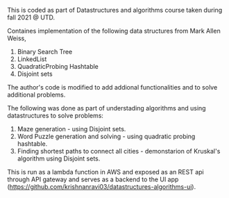 This is coded as part of Datastructures and algorithms course taken during fall 2021 @ UTD.

Containes implementation of the following data structures from Mark Allen Weiss,
1. Binary Search Tree
2. LinkedList
3. QuadraticProbing Hashtable
4. Disjoint sets

The author's code is modified to add addional functionalities and to solve additional problems.

The following was done as part of understading algorithms and using datastructures to solve problems:
1. Maze generation - using Disjoint sets.
2. Word Puzzle generation and solving - using quadratic probing hashtable.
3. Finding shortest paths to connect all cities - demonstarion of Kruskal's algorithm using Disjoint sets.

This is run as a lambda function in AWS and exposed as an REST api through API gateway and serves as a backend to the UI app
(https://github.com/krishnanravi03/datastructures-algorithms-ui).


